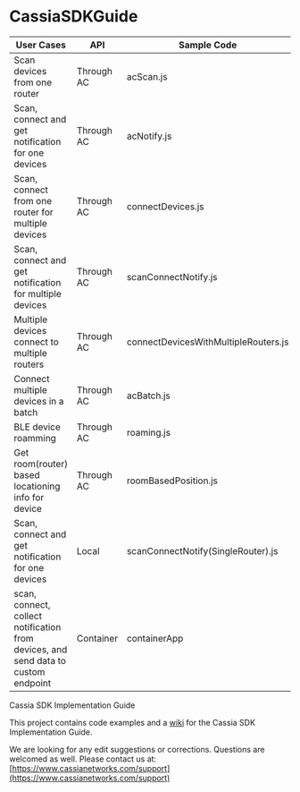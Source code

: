 # CassiaSDKGuide

| User  Cases                                                  | API        | Sample Code                          |
| ------------------------------------------------------------ | ---------- | ------------------------------------ |
| Scan  devices from one router                                | Through AC | acScan.js                            |
| Scan,  connect and get notification for one devices          | Through AC | acNotify.js                          |
| Scan,  connect from one router for multiple devices          | Through AC | connectDevices.js                    |
| Scan,  connect and get notification for multiple devices     | Through AC | scanConnectNotify.js                 |
| Multiple  devices connect to multiple routers                | Through AC | connectDevicesWithMultipleRouters.js |
| Connect  multiple devices in a batch                         | Through AC | acBatch.js                           |
| BLE  device roamming                                         | Through AC | roaming.js                           |
| Get  room(router) based locationing info for device          | Through AC | roomBasedPosition.js                 |
| Scan,  connect and get notification for one devices          | Local      | scanConnectNotify(SingleRouter).js   |
| scan,  connect, collect notification from devices, and send data to custom endpoint | Container  | containerApp                         |

Cassia SDK Implementation Guide

This project contains code examples and a [wiki](https://github.com/CassiaNetworks/CassiaSDKGuide/wiki) for the Cassia SDK Implementation Guide.

We are looking for any edit suggestions or corrections. Questions are welcomed as well. Please contact us at: 
[https://www.cassianetworks.com/support](https://www.cassianetworks.com/support)

